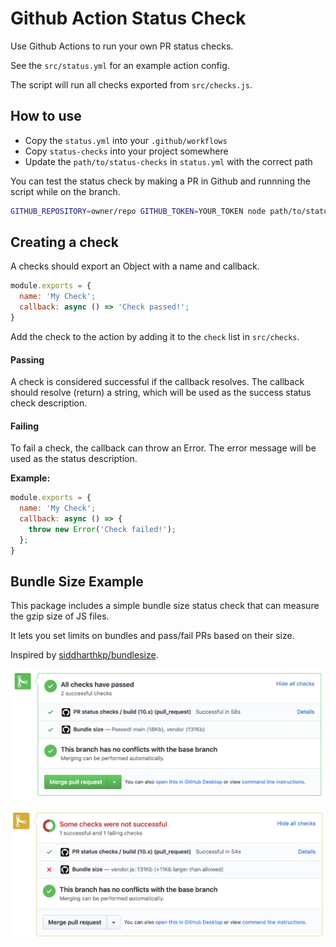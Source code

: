 # Github Action Status Check

Use Github Actions to run your own PR status checks.

See the `src/status.yml` for an example action config.

The script will run all checks exported from `src/checks.js`.

## How to use

- Copy the `status.yml` into your `.github/workflows`
- Copy `status-checks` into your project somewhere
- Update the `path/to/status-checks` in `status.yml` with the correct path

You can test the status check by making a PR in Github and runnning the script while on the branch.

```bash
GITHUB_REPOSITORY=owner/repo GITHUB_TOKEN=YOUR_TOKEN node path/to/status-checks
```

## Creating a check

A checks should export an Object with a name and callback.

```js
module.exports = {
  name: 'My Check';
  callback: async () => 'Check passed!';
}
```

Add the check to the action by adding it to the `check` list in `src/checks`.

#### Passing

A check is considered successful if the callback resolves. The callback should resolve (return) a string, which will be used as the success status check description.

#### Failing

To fail a check, the callback can throw an Error. The error message will be used as the status description.

**Example:**
```js
module.exports = {
  name: 'My Check';
  callback: async () => {
    throw new Error('Check failed!');
  };
}
```

## Bundle Size Example

This package includes a simple bundle size status check that can measure the gzip size of JS files.

It lets you set limits on bundles and pass/fail PRs based on their size.

Inspired by [siddharthkp/bundlesize](https://github.com/siddharthkp/bundlesize/).

![Bundle Size PR Successfull Status Check](./img/bundle-size-success.png)

![Bundle Size PR Failing Status Check](./img/bundle-size-failure.png)
